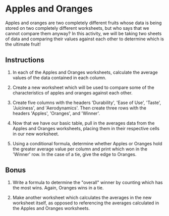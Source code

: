 # Apples and Oranges

Apples and oranges are two completely different fruits whose data is being stored on two completely different worksheets, but who says that we cannot compare them anyway? In this activity, we will be taking two sheets of data and comparing their values against each other to determine which is the ultimate fruit!

## Instructions

1. In each of the Apples and Oranges worksheets, calculate the average values of the data contained in each column.

2. Create a new worksheet which will be used to compare some of the characteristics of apples and oranges against each other.

3. Create five columns with the headers 'Durability', 'Ease of Use', 'Taste', 'Juiciness', and 'Aerodynamics'. Then create three rows with the headers 'Apples', 'Oranges', and 'Winner'.

4. Now that we have our basic table, pull in the averages data from the Apples and Oranges worksheets, placing them in their respective cells in our new worksheet.

5. Using a conditional formula, determine whether Apples or Oranges hold the greater average value per column and print which won in the 'Winner' row. In the case of a tie, give the edge to Oranges.

## Bonus

1. Write a formula to determine the "overall" winner by counting which has the most wins. Again, Oranges wins in a tie.

2. Make another worksheet which calculates the averages in the new worksheet itself, as opposed to referencing the averages calculated in the Apples and Oranges worksheets.
